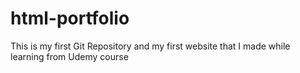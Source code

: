 # html-portfolio
This is my first Git Repository and my first website that I made while learning from Udemy course
